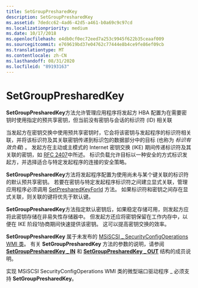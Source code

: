 ```yaml
---
title: SetGroupPresharedKey
description: SetGroupPresharedKey
ms.assetid: 7dedcc62-4ad6-42d5-a461-b0a69c9c97cd
ms.localizationpriority: medium
ms.date: 10/17/2018
ms.openlocfilehash: e4db0cf0ec72eed7a253c9945f622b35ceaaf009
ms.sourcegitcommit: e769619bd37e04762c77444e8b4ce9fe86ef09cb
ms.translationtype: MT
ms.contentlocale: zh-CN
ms.lasthandoff: 08/31/2020
ms.locfileid: "89193163"
---
```

# <a name="setgrouppresharedkey"></a>SetGroupPresharedKey


**SetGroupPresharedKey**方法允许管理应用程序将发起方 HBA 配置为在需要密钥时使用指定的预共享密钥，但当前没有密钥与会话的标识符 (ID) 相关联

当发起方在密钥交换中使用预共享密钥时，它会将该密钥与发起程序的标识符相关联，并将该标识符及其关联密钥传递到标识包的数据部分中的目标 (也称为 *标识有效负载*) 。 发起方在主动或主模式的 Internet 密钥交换 (IKE) 期间传递标识符及其关联的密钥，如 [RFC 2407](https://go.microsoft.com/fwlink/p/?linkid=64840)中所述。 标识负载允许目标以一种安全的方式标识发起方，并选择适合与特定发起程序的连接的安全策略。

**SetGroupPresharedKey**方法将发起程序配置为使用尚未与某个键关联的标识符的默认预共享密钥。 若要在密钥与特定发起程序标识符之间建立显式关联，管理应用程序必须调用 [SetPresharedKeyForId](setpresharedkeyforid.md) 方法。 如果标识符和密钥之间存在显式关联，则关联的键将优先于默认键。

**SetGroupPresharedKey**方法指定默认密钥后，如果稳定存储可用，则发起方应将此密钥存储在非易失性存储器中。 但发起方还应将密钥保留在工作内存中，以便在 IKE 阶段1协商期间快速提供该密钥。 这可以提高密钥交换的效率。

**SetGroupPresharedKey** 属于未发布的 [MSiSCSI \_ SecurityConfigOperations WMI 类](msiscsi-securityconfigoperations-wmi-class.md)。 有关 **SetGroupPresharedKey** 方法的参数的说明，请参阅 [**SetGroupPresharedKey \_ IN**](/windows-hardware/drivers/ddi/iscsiop/ns-iscsiop-_setgrouppresharedkey_in) 和 [**SetGroupPresharedKey \_ OUT**](/windows-hardware/drivers/ddi/iscsiop/ns-iscsiop-_setgrouppresharedkey_out) 结构的成员说明。

实现 MSiSCSI SecurityConfigOperations WMI 类的微型端口驱动程序 \_ 必须支持 **SetGroupPresharedKey**。

 

